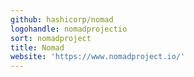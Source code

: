```yaml
---
github: hashicorp/nomad
logohandle: nomadprojectio
sort: nomadproject
title: Nomad
website: 'https://www.nomadproject.io/'
---
```

